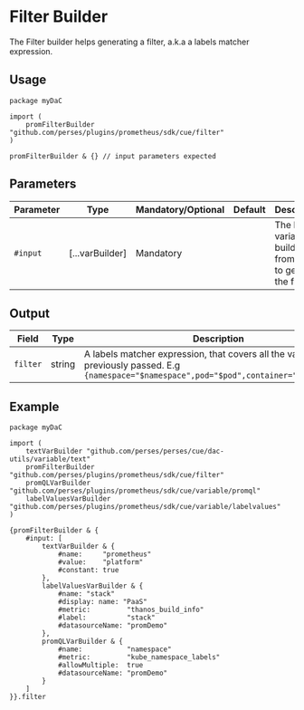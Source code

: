 # Filter Builder

The Filter builder helps generating a filter, a.k.a a labels matcher expression.

## Usage

```cue
package myDaC

import (
	promFilterBuilder "github.com/perses/plugins/prometheus/sdk/cue/filter"
)

promFilterBuilder & {} // input parameters expected
```

## Parameters

| Parameter | Type            | Mandatory/Optional | Default | Description                                                       |
|-----------|-----------------|--------------------|---------|-------------------------------------------------------------------|
| `#input`  | [...varBuilder] | Mandatory          |         | The list of variables builders from which to generate the filter. |

## Output

| Field    | Type   | Description                                                                                                                                    |
|----------|--------|------------------------------------------------------------------------------------------------------------------------------------------------|
| `filter` | string | A labels matcher expression, that covers all the variables previously passed. E.g `{namespace="$namespace",pod="$pod",container="$container"}` |

## Example

```cue
package myDaC

import (
	textVarBuilder "github.com/perses/perses/cue/dac-utils/variable/text"
	promFilterBuilder "github.com/perses/plugins/prometheus/sdk/cue/filter"
	promQLVarBuilder "github.com/perses/plugins/prometheus/sdk/cue/variable/promql"
	labelValuesVarBuilder "github.com/perses/plugins/prometheus/sdk/cue/variable/labelvalues"
)

{promFilterBuilder & {
	#input: [
		textVarBuilder & {
			#name:     "prometheus"
			#value:    "platform"
			#constant: true
		},
		labelValuesVarBuilder & {
			#name: "stack"
			#display: name: "PaaS"
			#metric:         "thanos_build_info"
			#label:          "stack"
			#datasourceName: "promDemo"
		},
		promQLVarBuilder & {
			#name:           "namespace"
			#metric:         "kube_namespace_labels"
			#allowMultiple:  true
			#datasourceName: "promDemo"
		}
	]
}}.filter
```
